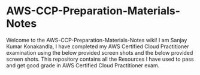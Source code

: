 # AWS-CCP-Preparation-Materials-Notes
Welcome to the AWS-CCP-Preparation-Materials-Notes wiki! I am Sanjay Kumar Konakandla, I have completed my AWS Certified Cloud Practitioner examination using
the below provided screen shots and the below provided screen shots.
This repository contains all the Resources I have used to pass and get good grade in AWS Certified Cloud Practitioner exam.
